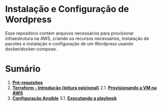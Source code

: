 # Instalação e Configuração de Wordpress

Esse repositório contém arquivos necessários para provisionar infraestrutura na AWS, criando os recursos necessários, instalação de pacotes e instalação e configuração de um Wordpress usando docker/docker-compose.

# Sumário
1. **[Pré-requisitos](docs/prereqs.md)**
2. **[Terraform - Introdução (leitura opicional)](docs/terraform.md)**
   2.1. **[Provisionando a VM na AWS](docs/terraform_apply.md)**
3. **[Configuração Ansible](docs/ansible.md)**
   3.1. **[Executando a playbook](docs/ansible_playbook.md)**
